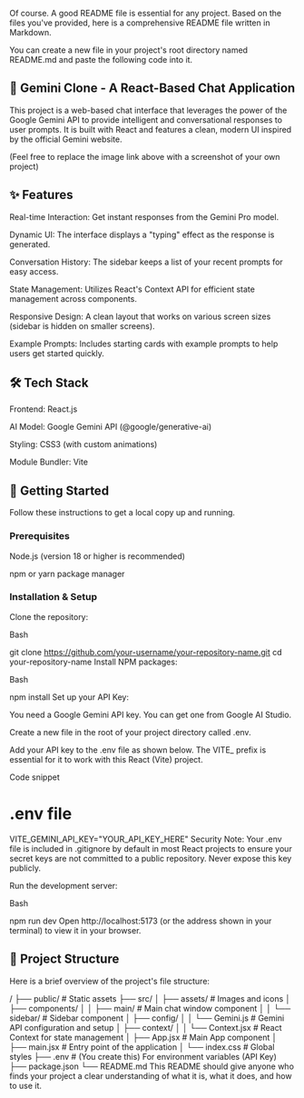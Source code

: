 Of course. A good README file is essential for any project. Based on the files you've provided, here is a comprehensive README file written in Markdown.

You can create a new file in your project's root directory named README.md and paste the following code into it.

## 🤖 Gemini Clone - A React-Based Chat Application
This project is a web-based chat interface that leverages the power of the Google Gemini API to provide intelligent and conversational responses to user prompts. It is built with React and features a clean, modern UI inspired by the official Gemini website.

(Feel free to replace the image link above with a screenshot of your own project)

## ✨ Features
Real-time Interaction: Get instant responses from the Gemini Pro model.

Dynamic UI: The interface displays a "typing" effect as the response is generated.

Conversation History: The sidebar keeps a list of your recent prompts for easy access.

State Management: Utilizes React's Context API for efficient state management across components.

Responsive Design: A clean layout that works on various screen sizes (sidebar is hidden on smaller screens).

Example Prompts: Includes starting cards with example prompts to help users get started quickly.

## 🛠️ Tech Stack
Frontend: React.js

AI Model: Google Gemini API (@google/generative-ai)

Styling: CSS3 (with custom animations)

Module Bundler: Vite

## 🚀 Getting Started
Follow these instructions to get a local copy up and running.

### Prerequisites
Node.js (version 18 or higher is recommended)

npm or yarn package manager

### Installation & Setup
Clone the repository:

Bash

git clone https://github.com/your-username/your-repository-name.git
cd your-repository-name
Install NPM packages:

Bash

npm install
Set up your API Key:

You need a Google Gemini API key. You can get one from Google AI Studio.

Create a new file in the root of your project directory called .env.

Add your API key to the .env file as shown below. The VITE_ prefix is essential for it to work with this React (Vite) project.

Code snippet

# .env file
VITE_GEMINI_API_KEY="YOUR_API_KEY_HERE"
Security Note: Your .env file is included in .gitignore by default in most React projects to ensure your secret keys are not committed to a public repository. Never expose this key publicly.

Run the development server:

Bash

npm run dev
Open http://localhost:5173 (or the address shown in your terminal) to view it in your browser.

## 📁 Project Structure
Here is a brief overview of the project's file structure:

/
├── public/                  # Static assets
├── src/
│   ├── assets/              # Images and icons
│   ├── components/
│   │   ├── main/            # Main chat window component
│   │   └── sidebar/         # Sidebar component
│   ├── config/
│   │   └── Gemini.js        # Gemini API configuration and setup
│   ├── context/
│   │   └── Context.jsx      # React Context for state management
│   ├── App.jsx              # Main App component
│   ├── main.jsx             # Entry point of the application
│   └── index.css            # Global styles
├── .env                     # (You create this) For environment variables (API Key)
├── package.json
└── README.md
This README should give anyone who finds your project a clear understanding of what it is, what it does, and how to use it.
